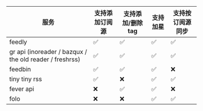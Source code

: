 | 服务                                                    | 支持添加订阅源 | 支持添加/删除 tag | 支持加星 | 支持按订阅源同步 |
|---------------------------------------------------------|----------------|-------------------|----------|------------------|
| feedly                                                  | ✅           | ✅              | ✅     | ✅             |
| gr api (inoreader / bazqux / the old reader / freshrss) | ✅           | ✅              | ✅     | ✅             |
| feedbin                                                 | ✅           | ✅              | ✅     | ❌            |
| tiny tiny rss                                           | ✅           | ❌             | ✅     | ✅             |
| fever api                                               | ❌          | ✅              | ✅     | ❌            |
| folo                                                    | ❌             | ❌                      | ✅         | ✅                 |
